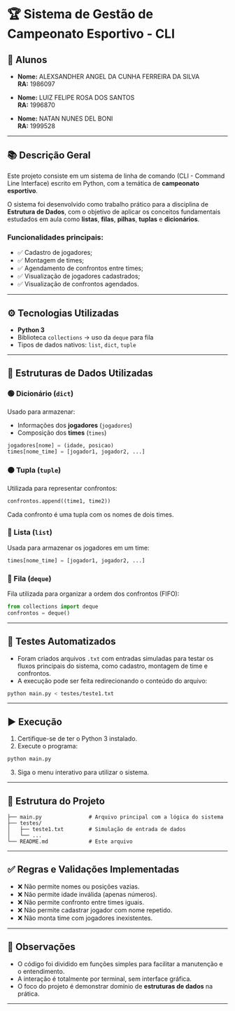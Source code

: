 # 🏆 Sistema de Gestão de Campeonato Esportivo - CLI

## 👤 Alunos

- **Nome:** ALEXSANDHER ANGEL DA CUNHA FERREIRA DA SILVA  
  **RA:** 1986097

- **Nome:** LUIZ FELIPE ROSA DOS SANTOS  
  **RA:** 1996870

- **Nome:** NATAN NUNES DEL BONI  
  **RA:** 1999528

---

## 📚 Descrição Geral

Este projeto consiste em um sistema de linha de comando (CLI - Command Line Interface) escrito em Python, com a temática de **campeonato esportivo**.

O sistema foi desenvolvido como trabalho prático para a disciplina de **Estrutura de Dados**, com o objetivo de aplicar os conceitos fundamentais estudados em aula como **listas**, **filas**, **pilhas**, **tuplas** e **dicionários**.

### Funcionalidades principais:

- ✅ Cadastro de jogadores;
- ✅ Montagem de times;
- ✅ Agendamento de confrontos entre times;
- ✅ Visualização de jogadores cadastrados;
- ✅ Visualização de confrontos agendados.

---

## ⚙️ Tecnologias Utilizadas

- **Python 3**
- Biblioteca `collections` → uso da `deque` para fila
- Tipos de dados nativos: `list`, `dict`, `tuple`

---

## 🧠 Estruturas de Dados Utilizadas

### 🟢 Dicionário (`dict`)
Usado para armazenar:
- Informações dos **jogadores** (`jogadores`)
- Composição dos **times** (`times`)

```python
jogadores[nome] = (idade, posicao)
times[nome_time] = [jogador1, jogador2, ...]
```

### 🟠 Tupla (`tuple`)
Utilizada para representar confrontos:
```python
confrontos.append((time1, time2))
```
Cada confronto é uma tupla com os nomes de dois times.

### 🔵 Lista (`list`)
Usada para armazenar os jogadores em um time:
```python
times[nome_time] = [jogador1, jogador2, ...]
```

### 🔴 Fila (`deque`)
Fila utilizada para organizar a ordem dos confrontos (FIFO):
```python
from collections import deque
confrontos = deque()
```

---

## 🧪 Testes Automatizados

- Foram criados arquivos `.txt` com entradas simuladas para testar os fluxos principais do sistema, como cadastro, montagem de time e confrontos.
- A execução pode ser feita redirecionando o conteúdo do arquivo:
```bash
python main.py < testes/teste1.txt
```

---

## ▶️ Execução

1. Certifique-se de ter o Python 3 instalado.
2. Execute o programa:
```bash
python main.py
```

3. Siga o menu interativo para utilizar o sistema.

---

## 📁 Estrutura do Projeto

```
├── main.py               # Arquivo principal com a lógica do sistema
├── testes/
│   ├── teste1.txt        # Simulação de entrada de dados
│   └── ...
└── README.md             # Este arquivo
```

---

## ✅ Regras e Validações Implementadas

- ❌ Não permite nomes ou posições vazias.
- ❌ Não permite idade inválida (apenas números).
- ❌ Não permite confronto entre times iguais.
- ❌ Não permite cadastrar jogador com nome repetido.
- ❌ Não monta time com jogadores inexistentes.

---

## 📌 Observações

- O código foi dividido em funções simples para facilitar a manutenção e o entendimento.
- A interação é totalmente por terminal, sem interface gráfica.
- O foco do projeto é demonstrar domínio de **estruturas de dados** na prática.

---
